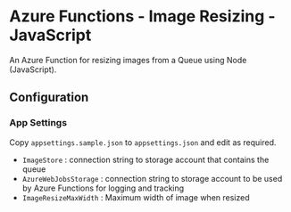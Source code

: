 # Azure Functions - Image Resizing - JavaScript

An Azure Function for resizing images from a Queue using Node (JavaScript).

## Configuration


### App Settings

Copy `appsettings.sample.json` to `appsettings.json` and edit as required.

* `ImageStore` : connection string to storage account that contains the queue
* `AzureWebJobsStorage` : connection string to storage account to be used by Azure Functions for logging and tracking
* `ImageResizeMaxWidth` : Maximum width of image when resized